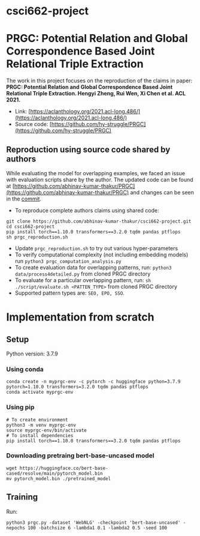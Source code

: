 # csci662-project
# PRGC: Potential Relation and Global Correspondence Based Joint Relational Triple Extraction
The work in this project focuses on the reproduction of the claims in paper:
**PRGC: Potential Relation and Global Correspondence Based Joint Relational Triple Extraction. Hengyi Zheng, Rui Wen, Xi Chen et al. ACL 2021.**
* Link: [https://aclanthology.org/2021.acl-long.486/](https://aclanthology.org/2021.acl-long.486/)
* Source code: [https://github.com/hy-struggle/PRGC](https://github.com/hy-struggle/PRGC)

## Reproduction using source code shared by authors
While evaluating the model for overlapping examples, we faced an issue with evaluation scripts share by the author.
The updated code can be found at [https://github.com/abhinav-kumar-thakur/PRGC](https://github.com/abhinav-kumar-thakur/PRGC) and changes can be seen in the [commit](https://github.com/abhinav-kumar-thakur/PRGC/commit/5a9c77a438ae59076972dc65333d1b78e66eac07#diff-3972a695ff852620b980ed5846b894f4d4e00adb09d8abfc9a81c53564dc1b56).

* To reproduce complete authors claims using shared code:
```shell
git clone https://github.com/abhinav-kumar-thakur/csci662-project.git
cd csci662-project
pip install torch==1.10.0 transformers==3.2.0 tqdm pandas ptflops
sh prgc_reproduction.sh
```
* Update `prgc_reproduction.sh` to try out various hyper-parameters
* To verify computational complexity (not including embedding models) run `python3 prgc_computation_analysis.py`
* To create evaluation data for overlapping patterns, run: `python3 data/process4detailed.py` from cloned PRGC directory
* To evaluate for a particular overlapping pattern, run: `sh ./script/evaluate.sh <PATTEN_TYPE>` from cloned PRGC directory
* Supported pattern types are: `SEO, EPO, SSO`.

# Implementation from scratch
## Setup 
Python version: 3.7.9
### Using conda
```shell
conda create -n myprgc-env -c pytorch -c huggingface python=3.7.9 pytorch=1.10.0 transformers=3.2.0 tqdm pandas ptflops
conda activate myprgc-env
```
### Using pip
```shell
# To create environment
python3 -m venv myprgc-env
source myprgc-env/bin/activate
# To install dependencies
pip install torch==1.10.0 transformers==3.2.0 tqdm pandas ptflops
```
### Downloading pretraing bert-base-uncased model
```shell
wget https://huggingface.co/bert-base-cased/resolve/main/pytorch_model.bin
mv pytorch_model.bin ./pretrained_model
```

## Training
Run:
```shell
python3 prgc.py -dataset 'WebNLG' -checkpoint 'bert-base-uncased' -nepochs 100 -batchsize 6 -lambda1 0.1 -lambda2 0.5 -seed 100
```

